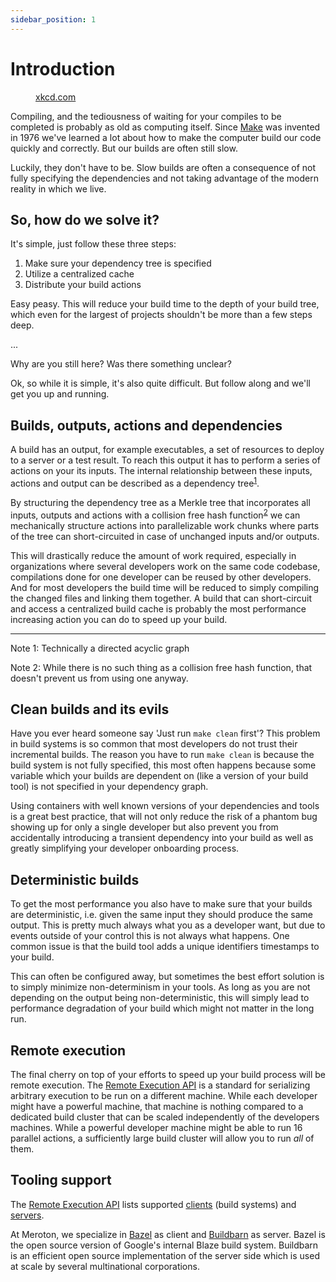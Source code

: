```yaml
---
sidebar_position: 1
---
```


# Introduction

<a title="'Are you stealing those LCDs?' 'Yeah, but I'm doing it while my code compiles'" href="https://xkcd.com/303/" >
  <figure>
    <img alt="" src="/img/xkcd_compiling.png" />
    <figcaption>xkcd.com</figcaption>
  </figure>
</a>

Compiling, and the tediousness of waiting for your compiles to be completed is probably as old as computing itself. Since [Make](<https://en.wikipedia.org/wiki/Make_(software)>) was invented in 1976 we've learned a lot about how to make the computer build our code quickly and correctly. But our builds are often still slow.

Luckily, they don't have to be. Slow builds are often a consequence of not fully specifying the dependencies and not taking advantage of the modern reality in which we live.

## So, how do we solve it?

It's simple, just follow these three steps:

1. Make sure your dependency tree is specified
2. Utilize a centralized cache
3. Distribute your build actions

Easy peasy. This will reduce your build time to the depth of your build tree, which even for the largest of projects shouldn't be more than a few steps deep.

...

Why are you still here? Was there something unclear?

Ok, so while it is simple, it's also quite difficult. But follow along and we'll get you up and running.

## Builds, outputs, actions and dependencies

A build has an output, for example executables, a set of resources to deploy to a server or a test result. To reach this output it has to perform a series of actions on your its inputs. The internal relationship between these inputs, actions and output can be described as a dependency tree<sup>[1](#note-1)</sup>.

By structuring the dependency tree as a Merkle tree that incorporates all inputs, outputs and actions with a collision free hash function<sup>[2](#note-2)</sup> we can mechanically structure actions into parallelizable work chunks where parts of the tree can short-circuited in case of unchanged inputs and/or outputs.

This will drastically reduce the amount of work required, especially in organizations where several developers work on the same code codebase, compilations done for one developer can be reused by other developers. And for most developers the build time will be reduced to simply compiling the changed files and linking them together. A build that can short-circuit and access a centralized build cache is probably the most performance increasing action you can do to speed up your build.

---

<p id="note-1">Note 1: Technically a directed acyclic graph</p>

<p id="note-2">Note 2: While there is no such thing as a collision free hash function, that doesn't prevent us from using one anyway.</p>

## Clean builds and its evils

Have you ever heard someone say 'Just run `make clean` first'? This problem in build systems is so common that most developers do not trust their incremental builds. The reason you have to run `make clean` is because the build system is not fully specified, this most often happens because some variable which your builds are dependent on (like a version of your build tool) is not specified in your dependency graph.

Using containers with well known versions of your dependencies and tools is a great best practice, that will not only reduce the risk of a phantom bug showing up for only a single developer but also prevent you from accidentally introducing a transient dependency into your build as well as greatly simplifying your developer onboarding process.

## Deterministic builds

To get the most performance you also have to make sure that your builds are deterministic, i.e. given the same input they should produce the same output. This is pretty much always what you as a developer want, but due to events outside of your control this is not always what happens. One common issue is that the build tool adds a unique identifiers timestamps to your build.

This can often be configured away, but sometimes the best effort solution is to simply minimize non-determinism in your tools. As long as you are not depending on the output being non-deterministic, this will simply lead to performance degradation of your build which might not matter in the long run.

## Remote execution

The final cherry on top of your efforts to speed up your build process will be remote execution. The [Remote Execution API](https://github.com/bazelbuild/remote-apis/) is a standard for serializing arbitrary execution to be run on a different machine. While each developer might have a powerful machine, that machine is nothing compared to a dedicated build cluster that can be scaled independently of the developers machines. While a powerful developer machine might be able to run 16 parallel actions, a sufficiently large build cluster will allow you to run _all_ of them.

## Tooling support

The [Remote Execution API](https://github.com/bazelbuild/remote-apis/) lists supported [clients](https://github.com/bazelbuild/remote-apis/#clients) (build systems) and [servers](https://github.com/bazelbuild/remote-apis/#servers).

At Meroton, we specialize in [Bazel](https://bazel.build/) as client and [Buildbarn](https://github.com/buildbarn/bb-deployments) as server. Bazel is the open source version of Google's internal Blaze build system. Buildbarn is an efficient open source implementation of the server side which is used at scale by several multinational corporations.
